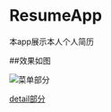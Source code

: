 # ResumeApp
本app展示本人个人简历

##效果如图

![菜单部分](http://upload-images.jianshu.io/upload_images/954071-ba70fdb5b56df0fa.gif?imageMogr2/auto-orient/strip)


[detail部分](http://upload-images.jianshu.io/upload_images/954071-2c6d13a4cfec7d37.gif?imageMogr2/auto-orient/strip)

